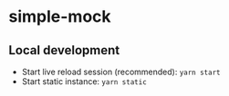 # simple-mock

## Local development

- Start live reload session (recommended): `yarn start`
- Start static instance: `yarn static`
